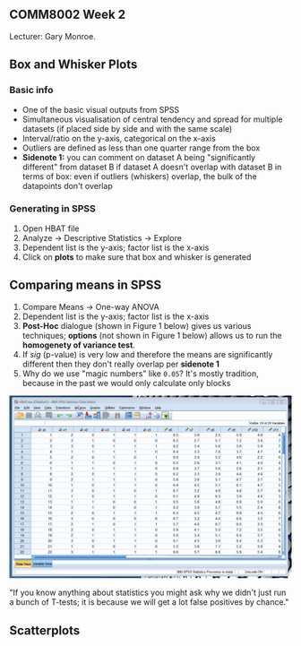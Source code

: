 ## COMM8002 Week 2

Lecturer: Gary Monroe.

## Box and Whisker Plots

### Basic info

- One of the basic visual outputs from SPSS
- Simultaneous visualisation of central tendency and spread for multiple datasets (if placed side by side and with the same scale)
- Interval/ratio on the y-axis, categorical on the x-axis
- Outliers are defined as less than one quarter range from the box
- **Sidenote 1:** you can comment on dataset A being "significantly different" from dataset B if dataset A doesn't overlap with dataset B in terms of box: even if outliers (whiskers) overlap, the bulk of the datapoints don't overlap

### Generating in SPSS

1. Open HBAT file
2. Analyze &rarr; Descriptive Statistics &rarr; Explore
3. Dependent list is the y-axis; factor list is the x-axis
4. Click on **plots** to make sure that box and whisker is generated

## Comparing means in SPSS

1. Compare Means &rarr; One-way ANOVA
2. Dependent list is the y-axis; factor list is the x-axis
3. **Post-Hoc** dialogue (shown in Figure 1 below) gives us various techniques; **options** (not shown in Figure 1 below) allows us to run the **homogenety of variance test**.
4. If _sig_ (p-value) is very low and therefore the means are significantly different then they don't really overlap per **sidenote 1**
5. Why do we use "magic numbers" like `0.05`? It's mostly tradition, because in the past we would only calculate only blocks

![Comparing means in SPSS](wk02-CompareMeans.gif)

"If you know anything about statistics you might ask why we didn't just run a bunch of T-tests; it is because we will get a lot false positives by chance."

## Scatterplots